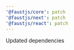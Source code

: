 ```yaml
---
'@faustjs/core': patch
'@faustjs/next': patch
'@faustjs/react': patch
---
```


Updated dependencies
